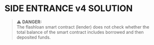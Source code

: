 # SIDE ENTRANCE v4 SOLUTION

> ⚠ **DANGER:**  
> The flashloan smart contract (lender) does not check whether the total balance of the smart contract includes borrowed and then deposited funds.
